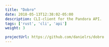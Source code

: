 ```yaml
---
title: "Dobro"
date: 2018-05-13T12:38:02-05:00
description: CLI-client for the Pandora API.
tags: ['rust', 'cli', 'api']
weight: 3

projectUrl: https://github.com/danielrs/dobro
---
```


